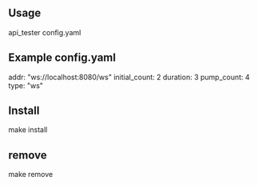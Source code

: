 ## Usage
api_tester config.yaml

## Example config.yaml
addr: "ws://localhost:8080/ws"
initial_count: 2
duration: 3
pump_count: 4
type: "ws"

## Install
make install

## remove
make remove
